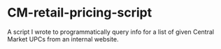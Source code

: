 # CM-retail-pricing-script
A script I wrote to programmatically query info for a list of given Central Market UPCs from an internal website.
